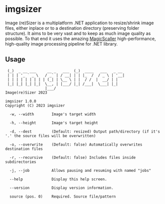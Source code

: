 # imgsizer
Image (re)Sizer is a multiplatform .NET application to resize/shrink image files, either inplace or to a destination directory (preserving folder structure). It aims to be very vast and to keep as much image quality as possible. To that end it uses the amazing [MagicScaller](https://github.com/saucecontrol/PhotoSauce) high-performance, high-quality image processing pipeline for .NET library.

## Usage

```
 (_)  _ __ ___     __ _   ___  (_)  ____   ___   _ __
 | | | '_ ` _ \   / _` | / __| | | |_  /  / _ \ | '__|
 | | | | | | | | | (_| | \__ \ | |  / /  |  __/ | |
 |_| |_| |_| |_|  \__, | |___/ |_| /___|  \___| |_|
                  |___/
Image(re)Sizer 2023

imgsizer 1.0.0
Copyright (C) 2023 imgsizer

  -w, --width        Image's target width

  -h, --height       Image's target height

  -d, --dest         (Default: resized) Output path/directory (if it's '.' the source files will be overwritten)

  -o, --overwrite    (Default: false) Automatically overwrites destination files

  -r, --recursive    (Default: false) Includes files inside subdirectories

  -j, --job          Allows pausing and resuming with named "jobs"

  --help             Display this help screen.

  --version          Display version information.

  source (pos. 0)    Required. Source file/pattern
  ```
